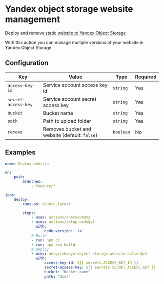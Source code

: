 # Yandex object storage website management

Deploy and remove [static website to Yandex Object Storage](https://cloud.yandex.ru/docs/storage/operations/hosting/setup)

With this action you can manage multiple versions of your website in Yandex Object Storage.

## Configuration

| Key               | Value                                        | Type      | Required |
| ----------------- | -------------------------------------------- | --------- | -------- |
| `access-key-id`     | Service account access key id                | `string`  | Yes      |
| `secret-access-key` | Service account secret access key            | `string`  | Yes      |
| `bucket`          | Bucket name                                  | `string`  | Yes      |
| `path`            | Path to upload folder                        | `string`  | Yes      |
| `remove`           | Removes bucket and website (default: `false`) | `boolean` | No       |

## Examples

```yaml
name: Deploy website

on:
    push:
        branches:
            - feature/*

jobs:
    deploy:
        runs-on: ubuntu-latest

        steps:
            - uses: actions/checkout@v2
            - uses: actions/setup-node@v1
              with:
                  node-version: '14'
            # Build
            - run: npm ci
            - run: npm run build
            # Deploy
            - uses: antgrisha/ya-object-storage-website-action@v1
              with:
                  access-key-id: ${{ secrets.ACCESS_KEY_ID }}
                  secret-access-key: ${{ secrets.SECRET_ACCESS_KEY }}
                  bucket: "bucket-name"
                  path: "dist"
```